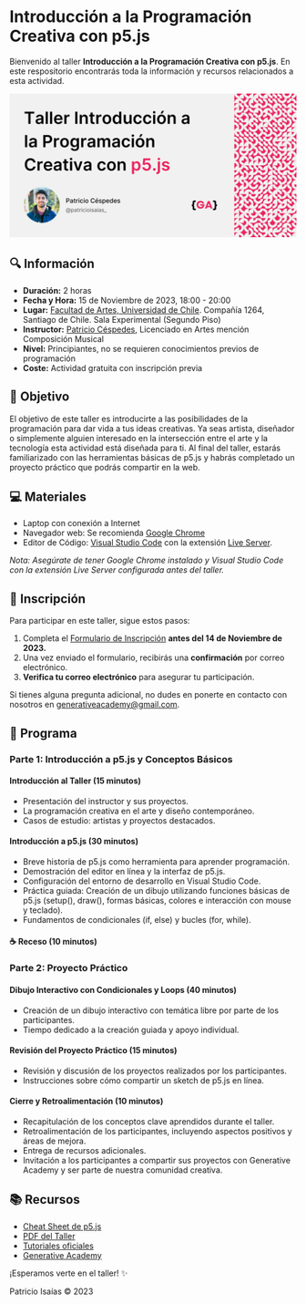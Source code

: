 # Introducción a la Programación Creativa con p5.js

Bienvenido al taller **Introducción a la Programación Creativa con p5.js**. En este respositorio encontrarás toda la información y recursos relacionados a esta actividad.

<img src="recursos/portada.png" alt="p5.js Logo" title="p5.js" width="700"/>

## 🔍 Información

- **Duración:** 2 horas
- **Fecha y Hora:** 15 de Noviembre de 2023, 18:00 - 20:00
- **Lugar:** [Facultad de Artes, Universidad de Chile](https://maps.app.goo.gl/jWLTspcBS5QZggna6). Compañía 1264, Santiago de Chile. Sala Experimental (Segundo Piso)
- **Instructor:** [Patricio Céspedes](https://patricio-isaias.super.site/), Licenciado en Artes mención Composición Musical
- **Nivel:** Principiantes, no se requieren conocimientos previos de programación
- **Coste:** Actividad gratuita con inscripción previa

## 🎯 Objetivo

El objetivo de este taller es introducirte a las posibilidades de la programación para dar vida a tus ideas creativas. Ya seas artista, diseñador o simplemente alguien interesado en la intersección entre el arte y la tecnología esta actividad está diseñada para ti. Al final del taller, estarás familiarizado con las herramientas básicas de p5.js y habrás completado un proyecto práctico que podrás compartir en la web.

## 💻 Materiales

- Laptop con conexión a Internet
- Navegador web: Se recomienda [Google Chrome](https://www.google.com/intl/es_es/chrome/)
- Editor de Código: [Visual Studio Code](https://code.visualstudio.com/) con la extensión [Live Server](https://marketplace.visualstudio.com/items?itemName=ritwickdey.LiveServer).

_Nota: Asegúrate de tener Google Chrome instalado y Visual Studio Code con la extensión Live Server configurada antes del taller._

## 📝 Inscripción

Para participar en este taller, sigue estos pasos:

1. Completa el [Formulario de Inscripción]() **antes del 14 de Noviembre de 2023.**
2. Una vez enviado el formulario, recibirás una **confirmación** por correo electrónico.
3. **Verifica tu correo electrónico** para asegurar tu participación.

Si tienes alguna pregunta adicional, no dudes en ponerte en contacto con nosotros en [generativeacademy@gmail.com](mailto:generativeacademy@gmail.com).

## 📖 Programa

### Parte 1: Introducción a p5.js y Conceptos Básicos

#### Introducción al Taller (15 minutos)

- Presentación del instructor y sus proyectos.
- La programación creativa en el arte y diseño contemporáneo.
- Casos de estudio: artistas y proyectos destacados.

#### Introducción a p5.js (30 minutos)

- Breve historia de p5.js como herramienta para aprender programación.
- Demostración del editor en línea y la interfaz de p5.js.
- Configuración del entorno de desarrollo en Visual Studio Code.
- Práctica guiada: Creación de un dibujo utilizando funciones básicas de p5.js (setup(), draw(), formas básicas, colores e interacción con mouse y teclado).
- Fundamentos de condicionales (if, else) y bucles (for, while).

#### ☕ Receso (10 minutos)

### Parte 2: Proyecto Práctico

#### Dibujo Interactivo con Condicionales y Loops (40 minutos)

- Creación de un dibujo interactivo con temática libre por parte de los participantes.
- Tiempo dedicado a la creación guiada y apoyo individual.

#### Revisión del Proyecto Práctico (15 minutos)

- Revisión y discusión de los proyectos realizados por los participantes.
- Instrucciones sobre cómo compartir un sketch de p5.js en línea.

#### Cierre y Retroalimentación (10 minutos)

- Recapitulación de los conceptos clave aprendidos durante el taller.
- Retroalimentación de los participantes, incluyendo aspectos positivos y áreas de mejora.
- Entrega de recursos adicionales.
- Invitación a los participantes a compartir sus proyectos con Generative Academy y ser parte de nuestra comunidad creativa.

## 📚 Recursos

- [Cheat Sheet de p5.js](/recursos/p5js-cheatsheet.png)
- [PDF del Taller]()
- [Tutoriales oficiales](https://p5js.org/es/learn/)
- [Generative Academy](https://www.instagram.com/generative.academy/)

¡Esperamos verte en el taller! ✨

Patricio Isaías © 2023
